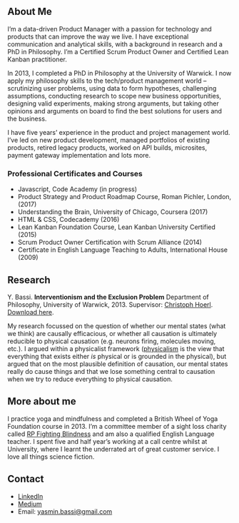 ## About Me

I’m a data-driven Product Manager with a passion for technology and products that can improve the way we live. I have exceptional communication and analytical skills, with a background in research and a PhD in Philosophy. I’m a Certified Scrum Product Owner and Certified Lean Kanban practitioner. 

In 2013, I completed a PhD in Philosophy at the University of Warwick. I now apply my philosophy skills to the tech/product management world – scrutinizing user problems, using data to form hypotheses, challenging assumptions, conducting research to scope new business opportunities, designing valid experiments, making strong arguments, but taking other opinions and arguments on board to find the best solutions for users and the business. 

I have five years’ experience in the product and project management world. I’ve led on new product development, managed portfolios of existing products, retired legacy products, worked on API builds, microsites, payment gateway implementation and lots more.   

### Professional Certificates and Courses
- Javascript, Code Academy (in progress)
- Product Strategy and Product Roadmap Course, Roman Pichler, London, (2017)
- Understanding the Brain, University of Chicago, Coursera (2017)
- HTML & CSS, Codecademy (2016)
- Lean Kanban Foundation Course, Lean Kanban University Certified (2015)
- Scrum Product Owner Certification with Scrum Alliance (2014)
- Certificate in English Language Teaching to Adults, International House (2009) 

## Research

Y. Bassi. **Interventionism and the Exclusion Problem** Department of Philosophy, University of Warwick, 2013.
Supervisor: [Christoph Hoerl](https://www2.warwick.ac.uk/fac/soc/philosophy/people/hoerl/). [Download here](https://philpapers.org/profile/68161). 

My research focussed on the question of whether our mental states (what we think) are causally efficacious, or whether all causation is ultimately reducible to physical causation (e.g. neurons firing, molecules moving, etc.). I argued within a physicalist framework ([physicalism](https://plato.stanford.edu/entries/physicalism/) is the view that everything that exists either _is_ physical or is grounded in the physical), but argued that on the most plausible definition of causation, our mental states really do cause things and that we lose something central to causation when we try to reduce everything to physical causation. 

## More about me 
I practice yoga and mindfulness and completed a British Wheel of Yoga Foundation course in 2013. I’m a committee member of a sight loss charity called [RP Fighting Blindness](https://www.rpfightingblindness.org.uk/home.php?home=yes) and am also a qualified English Language teacher. I spent five and half year’s working at a call centre whilst at University, where I learnt the underrated art of great customer service. I love all things science fiction. 

## Contact
- [LinkedIn](https://www.linkedin.com/in/yasmin-bassi-75645b116/)
- [Medium](https://medium.com/@yasmin.bassi)
- Email: yasmin.bassi@gmail.com
